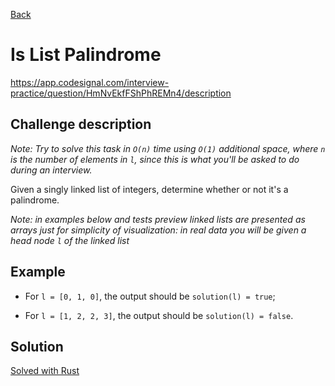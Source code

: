 [Back](../README.md)

# Is List Palindrome

https://app.codesignal.com/interview-practice/question/HmNvEkfFShPhREMn4/description

## Challenge description

*Note: Try to solve this task in `O(n)` time using `O(1)` additional space, where `n` is the number of elements in `l`, since this is what you'll be asked to do during an interview.*

Given a singly linked list of integers, determine whether or not it's a palindrome.

*Note: in examples below and tests preview linked lists are presented as arrays just for simplicity of visualization: in real data you will be given a head node `l` of the linked list*

## Example

* For `l = [0, 1, 0]`, the output should be `solution(l) = true`;

* For `l = [1, 2, 2, 3]`, the output should be `solution(l) = false`.

## Solution

[Solved with Rust](./src/main.rs)
